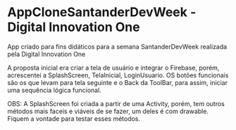 # AppCloneSantanderDevWeek - Digital Innovation One
App criado para fins didáticos para a semana SantanderDevWeek realizada pela Digital Innovation One

A proposta inicial era criar a tela de usuário e integrar o Firebase, porém, acrescentei a SplashScreen, TelaInicial, LoginUsuario.
OS botões funcionais são os que levam para tela seguinte e o Back da ToolBar, para assim, iniciar uma sequência lógica funcional.

OBS: A SplashScreen foi criada a partir de uma Activity, porém, tem outros métodos mais faceis e viáveis de se fazer, um deles é com drawable. Fiquem a vontade para testar esses métodos.
